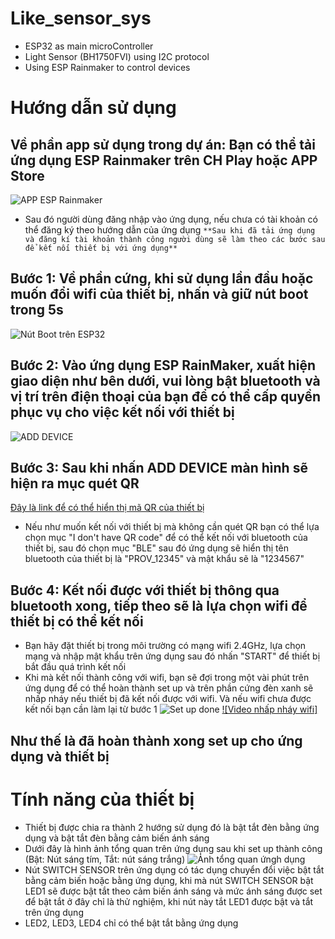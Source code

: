 # Like_sensor_sys
- ESP32 as main microController
- Light Sensor (BH1750FVI) using I2C protocol
- Using ESP Rainmaker to control devices
# Hướng dẫn sử dụng

## Về phần app sử dụng trong dự án: Bạn có thể tải ứng dụng ESP Rainmaker trên CH Play hoặc APP Store
![APP ESP Rainmaker](ESP_Rainmaker.jpg)
+ Sau đó người dùng đăng nhập vào ứng dụng, nếu chưa có tài khoản có thể đăng ký theo hướng dẫn của ứng dụng 
`**Sau khi đã tải ứng dụng và đăng kí tài khoản thành công người dùng sẽ làm theo các bước sau để kết nối thiết bị với ứng dụng**`
## Bước 1: Về phần cứng, khi sử dụng lần đầu hoặc muốn đổi wifi của thiết bị, nhấn và giữ nút boot trong 5s
![Nút Boot trên ESP32](esp32_boot.jpg)

## Bước 2: Vào ứng dụng ESP RainMaker, xuất hiện giao diện như bên dưới, vui lòng bật bluetooth và vị trí trên điện thoại của bạn để có thể cấp quyền phục vụ cho việc kết nối với thiết bị
![ADD DEVICE](add_device.jpg)

## Bước 3: Sau khi nhấn ADD DEVICE màn hình sẽ hiện ra mục quét QR
[Đây là link để có thể hiển thị mã QR của thiết bị](https://rainmaker.espressif.com/qrcode.html?data={%22ver%22:%22v1%22,%22name%22:%22PROV_12345%22,%22pop%22:%221234567%22,%22transport%22:%22ble%22})
- Nếu như muốn kết nối với thiết bị mà không cần quét QR bạn có thể lựa chọn mục "I don't have QR code" để có thể kết nối với bluetooth của thiết bị, sau đó chọn mục "BLE" sau đó ứng dụng sẽ hiển thị tên bluetooth của thiết bị là "PROV_12345" và mật khẩu sẽ là "1234567"

## Bước 4: Kết nối được với thiết bị thông qua bluetooth xong, tiếp theo sẽ là lựa chọn wifi để thiết bị có thể kết nối
- Bạn hãy đặt thiết bị trong môi trường có mạng wifi 2.4GHz, lựa chọn mạng và nhập mật khẩu trên ứng dụng sau đó nhấn "START" để thiết bị bắt đầu quá trình kết nối
- Khi mà kết nối thành công với wifi, bạn sẽ đợi trong một vài phút trên ứng dụng để có thể hoàn thành set up và trên phần cứng đèn xanh sẽ nhấp nháy nếu thiết bị đã kết nối được với wifi. Và nếu wifi chưa được kết nối bạn cần làm lại từ bước 1
![Set up done](setup_done.jpg)
[![Video nhấp nháy wifi]](blink_wifi.mp4)

## Như thế là đã hoàn thành xong set up cho ứng dụng và thiết bị

# Tính năng của thiết bị
- Thiết bị được chia ra thành 2 hướng sử dụng đó là bật tắt đèn bằng ứng dụng và bật tắt đèn bằng cảm biến ánh sáng
- Dưới đây là hình ảnh tổng quan trên ứng dụng sau khi set up thành công (Bật: Nút sáng tím, Tắt: nút sáng trắng)
![Ảnh tổng quan ứngh dụng](sum.jpg)
- Nút SWITCH SENSOR trên ứng dụng có tác dụng chuyển đổi việc bật tắt bằng cảm biến hoặc bằng ứng dụng, khi mà nút SWITCH SENSOR bật LED1 sẽ được bật tắt theo cảm biến ánh sáng và mức ánh sáng được set để bật tắt ở đây chỉ là thử nghiệm, khi nút này tắt LED1 được bật và tắt trên ứng dụng
- LED2, LED3, LED4 chỉ có thể bật tắt bằng ứng dụng
